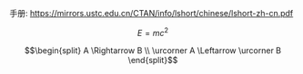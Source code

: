 手册: https://mirrors.ustc.edu.cn/CTAN/info/lshort/chinese/lshort-zh-cn.pdf

$$
E = mc^2
$$

$$\begin{split}
A \Rightarrow B \\
\urcorner A \Leftarrow \urcorner B
\end{split}$$
